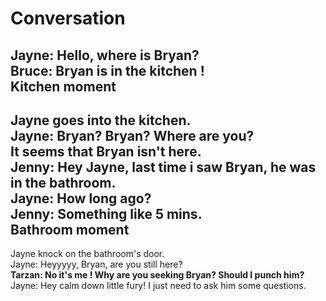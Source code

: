 Conversation
=============

Jayne: Hello, where is Bryan? <br/>
Bruce: Bryan is in the kitchen !<br/>
Kitchen moment
-----
Jayne goes into the kitchen. <br/>
Jayne: Bryan? Bryan? Where are you?<br/>
It seems that Bryan isn't here. <br/>
Jenny: Hey Jayne, last time i saw Bryan, he was in the bathroom. <br/>
Jayne: How long ago? <br/>
Jenny: Something like 5 mins. <br/>
Bathroom moment
----------------
Jayne knock on the bathroom's door.<br/>
Jayne: Heyyyyy, Bryan, are you still here? <br/>
**Tarzan: No it's me ! Why are you seeking Bryan? Should I punch him?** <br/>
Jayne: Hey calm down little fury! I just need to ask him some questions.
